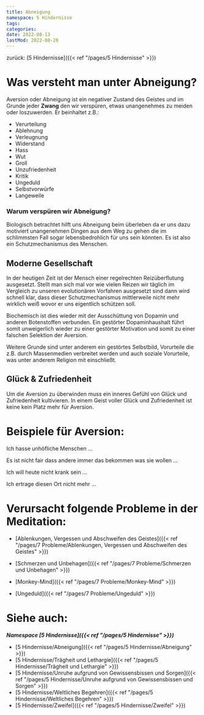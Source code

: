 ```yaml
---
title: Abneigung
namespace: 5 Hindernisse
tags: 
categories: 
date: 2022-08-13
lastMod: 2022-08-28
---
```

zurück: [5 Hindernisse]({{< ref "/pages/5 Hindernisse" >}})

# Was versteht man unter Abneigung?

Aversion oder Abneigung ist ein negativer Zustand des Geistes und im Grunde jeder **Zwang** den wir verspüren, etwas unangenehmes zu meiden oder loszuwerden. Er beinhaltet z.B.:
* Verurteilung
* Ablehnung
* Verleugnung
* Widerstand
* Hass
* Wut
* Groll
* Unzufriedenheit
* Kritik
* Ungeduld
* Selbstvorwürfe 
* Langeweile

### Warum verspüren wir Abneigung?

Biologisch betrachtet hilft uns Abneigung beim überleben da er uns dazu motiviert unangenehmen Dingen aus dem Weg zu gehen die im schlimmsten Fall sogar lebensbedrohlich für uns sein könnten. Es ist also ein Schutzmechanismus des Menschen.

## Moderne Gesellschaft

In der heutigen Zeit ist der Mensch einer regelrechten Reizüberflutung ausgesetzt. Stellt man sich mal vor wie vielen Reizen wir täglich im Vergleich zu unseren evolutionären Vorfahren ausgesetzt sind dann wird schnell klar, dass dieser Schutzmechanismus mittlerweile nicht mehr wirklich weiß wovor er uns eigentlich schützen soll.

Biochemisch ist dies wieder mit der Ausschüttung von Dopamin und anderen Botenstoffen verbunden. Ein gestörter Dopaminhaushalt führt somit unweigerlich wieder zu einer gestörter Motivation und somit zu einer falschen Selektion der Aversion.

Weitere Grunde sind unter anderem ein gestörtes Selbstbild, Vorurteile die z.B. durch Massenmedien verbreitet werden und auch soziale Vorurteile, was unter anderem Religion mit einschließt.

## Glück & Zufriedenheit

Um die Aversion zu überwinden muss ein inneres Gefühl von Glück und Zufriedenheit kultivieren. In einem Geist voller Glück und Zufriedenheit ist keine kein Platz mehr für Aversion.

# Beispiele für Aversion:

Ich hasse unhöfliche Menschen ...

Es ist nicht fair dass andere immer das bekommen was sie wollen ...

Ich will heute nicht krank sein ...

Ich ertrage diesen Ort nicht mehr ...

# Verursacht folgende Probleme in der Meditation:

+ [Ablenkungen, Vergessen und Abschweifen des Geistes]({{< ref "/pages/7 Probleme/Ablenkungen, Vergessen und Abschweifen des Geistes" >}})

+ [Schmerzen und Unbehagen]({{< ref "/pages/7 Probleme/Schmerzen und Unbehagen" >}})

+ [Monkey-Mind]({{< ref "/pages/7 Probleme/Monkey-Mind" >}})

+ [Ungeduld]({{< ref "/pages/7 Probleme/Ungeduld" >}})

# Siehe auch:

***Namespace [5 Hindernisse]({{< ref "/pages/5 Hindernisse" >}})***
+ [5 Hindernisse/Abneigung]({{< ref "/pages/5 Hindernisse/Abneigung" >}})
+ [5 Hindernisse/Trägheit und Lethargie]({{< ref "/pages/5 Hindernisse/Trägheit und Lethargie" >}})
+ [5 Hindernisse/Unruhe aufgrund von Gewissensbissen und Sorgen]({{< ref "/pages/5 Hindernisse/Unruhe aufgrund von Gewissensbissen und Sorgen" >}})
+ [5 Hindernisse/Weltliches Begehren]({{< ref "/pages/5 Hindernisse/Weltliches Begehren" >}})
+ [5 Hindernisse/Zweifel]({{< ref "/pages/5 Hindernisse/Zweifel" >}})


